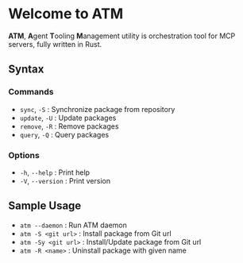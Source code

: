 # Welcome to ATM

**ATM**, **A**gent **T**ooling **M**anagement utility
is orchestration tool for MCP servers,
fully written in Rust.

## Syntax

### Commands

- `sync`, `-S` : Synchronize package from repository
- `update`, `-U` : Update packages
- `remove`, `-R` : Remove packages
- `query`, `-Q` : Query packages

### Options

- `-h`, `--help` : Print help
- `-V`, `--version` : Print version

## Sample Usage

- `atm --daemon` : Run ATM daemon
- `atm -S <git url>` : Install package from Git url
- `atm -Sy <git url>` : Install/Update package from Git url
- `atm -R <name>` : Uninstall package with given name
